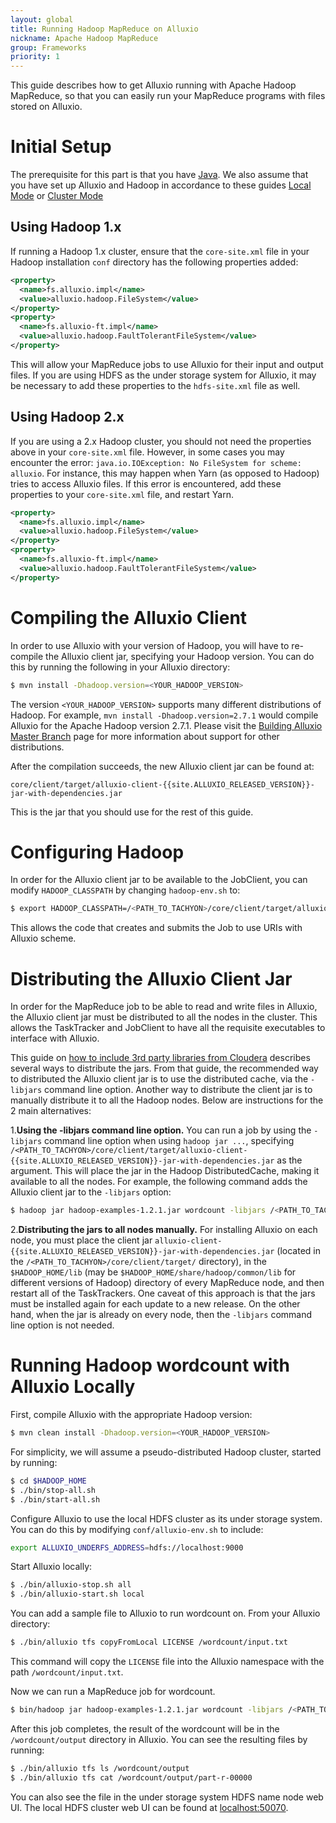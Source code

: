 ```yaml
---
layout: global
title: Running Hadoop MapReduce on Alluxio
nickname: Apache Hadoop MapReduce
group: Frameworks
priority: 1
---
```


This guide describes how to get Alluxio running with Apache Hadoop MapReduce, so that you can easily
run your MapReduce programs with files stored on Alluxio.

# Initial Setup

The prerequisite for this part is that you have [Java](Java-Setup.html). We also assume that you have 
set up Alluxio and Hadoop in accordance to these guides [Local Mode](Running-Alluxio-Locally.html) or
[Cluster Mode](Running-Alluxio-on-a-Cluster.html)

## Using Hadoop 1.x

If running a Hadoop 1.x cluster, ensure that the `core-site.xml` file in your Hadoop installation
`conf` directory has the following properties added:

```xml
<property>
  <name>fs.alluxio.impl</name>
  <value>alluxio.hadoop.FileSystem</value>
</property>
<property>
  <name>fs.alluxio-ft.impl</name>
  <value>alluxio.hadoop.FaultTolerantFileSystem</value>
</property>
```

This will allow your MapReduce jobs to use Alluxio for their input and output files. If you are
using HDFS as the under storage system for Alluxio, it may be necessary to add these properties to
the `hdfs-site.xml` file as well.

## Using Hadoop 2.x

If you are using a 2.x Hadoop cluster, you should not need the properties above in your
`core-site.xml` file. However, in some cases you may encounter the error:
`java.io.IOException: No FileSystem for scheme: alluxio`. For instance, this may happen when Yarn 
(as opposed to Hadoop) tries to access Alluxio files. If this error is encountered, add these 
properties to your `core-site.xml` file, and restart Yarn.

```xml
<property>
  <name>fs.alluxio.impl</name>
  <value>alluxio.hadoop.FileSystem</value>
</property>
<property>
  <name>fs.alluxio-ft.impl</name>
  <value>alluxio.hadoop.FaultTolerantFileSystem</value>
</property>
```

# Compiling the Alluxio Client

In order to use Alluxio with your version of Hadoop, you will have to re-compile the Alluxio client
jar, specifying your Hadoop version. You can do this by running the following in your Alluxio
directory:

```bash
$ mvn install -Dhadoop.version=<YOUR_HADOOP_VERSION>
```

The version `<YOUR_HADOOP_VERSION>` supports many different distributions of Hadoop. For example,
`mvn install -Dhadoop.version=2.7.1` would compile Alluxio for the Apache Hadoop version 2.7.1.
Please visit the
[Building Alluxio Master Branch](Building-Alluxio-Master-Branch.html#distro-support) page for more
information about support for other distributions.

After the compilation succeeds, the new Alluxio client jar can be found at:

    core/client/target/alluxio-client-{{site.ALLUXIO_RELEASED_VERSION}}-jar-with-dependencies.jar

This is the jar that you should use for the rest of this guide.

# Configuring Hadoop

In order for the Alluxio client jar to be available to the JobClient, you can modify
`HADOOP_CLASSPATH` by changing `hadoop-env.sh` to:

```bash
$ export HADOOP_CLASSPATH=/<PATH_TO_TACHYON>/core/client/target/alluxio-client-{{site.ALLUXIO_RELEASED_VERSION}}-jar-with-dependencies.jar
```

This allows the code that creates and submits the Job to use URIs with Alluxio scheme.

# Distributing the Alluxio Client Jar

In order for the MapReduce job to be able to read and write files in Alluxio, the Alluxio client jar
must be distributed to all the nodes in the cluster. This allows the TaskTracker and JobClient to
have all the requisite executables to interface with Alluxio.

This guide on
[how to include 3rd party libraries from Cloudera](http://blog.cloudera.com/blog/2011/01/how-to-include-third-party-libraries-in-your-map-reduce-job/)
describes several ways to distribute the jars. From that guide, the recommended way to distributed
the Alluxio client jar is to use the distributed cache, via the `-libjars` command line option.
Another way to distribute the client jar is to manually distribute it to all the Hadoop nodes.
Below are instructions for the 2 main alternatives:

1.**Using the -libjars command line option.**
You can run a job by using the `-libjars` command line option when using `hadoop jar ...`, 
specifying
`/<PATH_TO_TACHYON>/core/client/target/alluxio-client-{{site.ALLUXIO_RELEASED_VERSION}}-jar-with-dependencies.jar`
as the argument. This will place the jar in the Hadoop DistributedCache, making it available to all
the nodes. For example, the following command adds the Alluxio client jar to the `-libjars` option:

```bash
$ hadoop jar hadoop-examples-1.2.1.jar wordcount -libjars /<PATH_TO_TACHYON>/core/client/target/alluxio-client-{{site.ALLUXIO_RELEASED_VERSION}}-jar-with-dependencies.jar <INPUT FILES> <OUTPUT DIRECTORY>`
```

2.**Distributing the jars to all nodes manually.**
For installing Alluxio on each node, you must place the client jar
`alluxio-client-{{site.ALLUXIO_RELEASED_VERSION}}-jar-with-dependencies.jar`
(located in the `/<PATH_TO_TACHYON>/core/client/target/` directory), in the `$HADOOP_HOME/lib`
(may be `$HADOOP_HOME/share/hadoop/common/lib` for different versions of Hadoop) directory of every
MapReduce node, and then restart all of the TaskTrackers. One caveat of this approach is that the
jars must be installed again for each update to a new release. On the other hand, when the jar is 
already on every node, then the `-libjars` command line option is not needed.

# Running Hadoop wordcount with Alluxio Locally

First, compile Alluxio with the appropriate Hadoop version:

```bash
$ mvn clean install -Dhadoop.version=<YOUR_HADOOP_VERSION>
```

For simplicity, we will assume a pseudo-distributed Hadoop cluster, started by running:

```bash
$ cd $HADOOP_HOME
$ ./bin/stop-all.sh
$ ./bin/start-all.sh
```

Configure Alluxio to use the local HDFS cluster as its under storage system. You can do this by
modifying `conf/alluxio-env.sh` to include:

```bash
export ALLUXIO_UNDERFS_ADDRESS=hdfs://localhost:9000
```

Start Alluxio locally:

```bash
$ ./bin/alluxio-stop.sh all
$ ./bin/alluxio-start.sh local
```

You can add a sample file to Alluxio to run wordcount on. From your Alluxio directory:

```bash
$ ./bin/alluxio tfs copyFromLocal LICENSE /wordcount/input.txt
```

This command will copy the `LICENSE` file into the Alluxio namespace with the path
`/wordcount/input.txt`.

Now we can run a MapReduce job for wordcount.

```bash
$ bin/hadoop jar hadoop-examples-1.2.1.jar wordcount -libjars /<PATH_TO_TACHYON>/core/client/target/alluxio-core-client-{{site.ALLUXIO_RELEASED_VERSION}}-jar-with-dependencies.jar -Dalluxio.user.file.understoragetype.default=SYNC_PERSIST alluxio://localhost:19998/wordcount/input.txt alluxio://localhost:19998/wordcount/output
```

After this job completes, the result of the wordcount will be in the `/wordcount/output` directory
in Alluxio. You can see the resulting files by running:

```bash
$ ./bin/alluxio tfs ls /wordcount/output
$ ./bin/alluxio tfs cat /wordcount/output/part-r-00000
```

You can also see the file in the under storage system HDFS name node web UI. The local HDFS cluster
web UI can be found at [localhost:50070](http://localhost:50070/).
